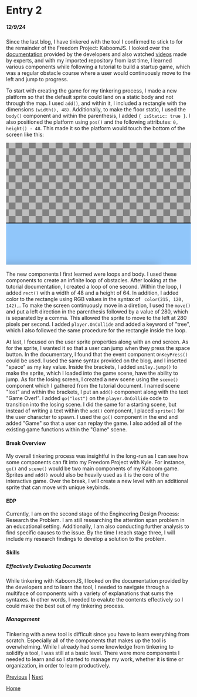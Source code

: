 # Entry 2
##### 12/9/24

Since the last blog, I have tinkered with the tool I confirmed to stick to for the remainder of the Freedom Project: KaboomJS. I looked over the [documentation](https://kaboomjs.com/) provided by the developers and also watched [videos](https://www.youtube.com/watch?v=iRXI6ThRJvM&list=PLNwtXgWIx3rgk68WwrykC7BIJ50kT6ZpS) made by experts, and with my imported repository from last time, I learned various components while following a tutorial to build a startup game, which was a regular obstacle course where a user would continuously move to the left and jump to progress.

To start with creating the game for my tinkering process, I made a new platform so that the default sprite could land on a static body and not through the map. I used `add()`, and within it, I included a rectangle with the  dimensions `(width(), 48)`. Additionally, to make the floor static, I used the `body()` component and within the parenthesis, I added `{ isStatic: true }`. I also positioned the platform using `pos()` and the following attributes: `0, height() - 48`. This made it so the platform would touch the bottom of the screen like this:

![Game Imagezxt](image-1.png)

The new components I first learned were loops and body. I used these components to create an infinite loop of obstacles. After looking at the tutorial documentation, I created a loop of one second. Within the loop, I added `rect()` with a width of 48 and a height of 64. In addition, I added color to the rectangle using RGB values in the syntax of ` color(215, 120, 142),`. To make the screen continuously move in a diretion, I used the `move()` and put a left direction in the parenthesis followed by a value of 280, which is separated by a comma. This allowed the sprite to move to the left at 280 pixels per second. I added `player.OnCollide` and added a keyword of "tree", which I also followed the same procedure for the rectangle inside the loop.

At last, I focused on the user sprite properties along with an end screen. As for the sprite, I wanted it so that a user can jump when they press the space button. In the documentary, I found that the event component `OnKeyPress()` could be used. I used the same syntax provided on the blog, and I inserted "space" as my key value. Inside the brackets, I added `smiley.jump()` to make the sprite, which I loaded into the game scene, have the ability to jump. As for the losing screen, I created a new scene using the `scene()` component which I gathered from the tutorial document. I named scene "lost" and within the brackets, I put an `add()` component along with the text "Game Over!". I added `go("lost")` on the `player.OnCollide` code to transition into the losing scene. I did the same for a starting scene, but instead of writing a text within the `add()` component, I placed `sprite()` for the user character to spawn. I used the `go()` component in the end and added "Game" so that a user can replay the game. I also added all of the existing game functions within the "Game" scene.

#### Break Overview
My overall tinkering process was insightful in the long-run as I can see how some components can fit into my Freedom Project with Kyle. For instance, `go()` and `scene()` would be two main components of my Kaboom game. Sprites and `add()` would also be heavily used as it is the core of the interactive game. Over the break, I will create a new level with an additional sprite that can move with unique keybinds.


#### EDP
Currently, I am on the second stage of the Engineering Design Process: Research the Problem. I am still researching the attention span problem in an educational setting. Additionally, I am also conducting further analysis to find specific causes to the issue. By the time I reach stage three, I will include my research findings to develop a solution to the problem.

#### Skills
##### Effectively Evaluating Documents
While tinkering with KaboomJS, I looked on the documentation provided by the developers and to learn the tool, I needed to navigate through a multiface of components with a variety of explanations that sums the syntaxes. In other words, I needed to evalute the contents effectively so I could make the best out of my tinkering process.

##### Management
Tinkering with a new tool is difficult since you have to learn everything from scratch. Especially all of the components that makes up the tool is overwhelming. While I already had some knowledge from tinkering to solidify a tool, I was still at a basic level. There were more components I needed to learn and so I started to manage my work, whether it is time or organization, in order to learn productively.


[Previous](entry01.md) | [Next](entry03.md)

[Home](../README.md)
